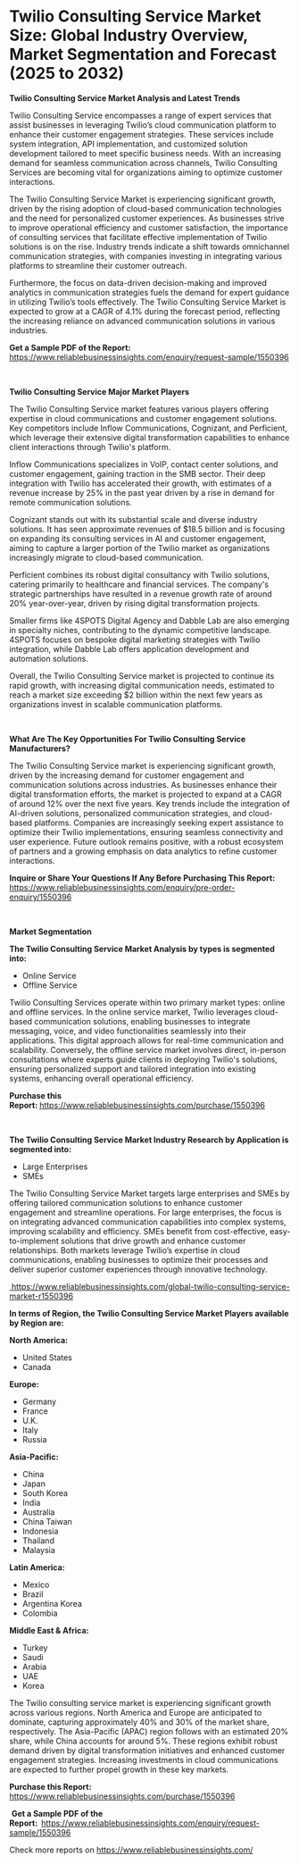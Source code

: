 <p><h1>Twilio Consulting Service Market Size: Global Industry Overview, Market Segmentation and Forecast (2025 to 2032)</h1></p><p><strong>Twilio Consulting Service Market Analysis and Latest Trends</strong></p>
<p><p>Twilio Consulting Service encompasses a range of expert services that assist businesses in leveraging Twilio’s cloud communication platform to enhance their customer engagement strategies. These services include system integration, API implementation, and customized solution development tailored to meet specific business needs. With an increasing demand for seamless communication across channels, Twilio Consulting Services are becoming vital for organizations aiming to optimize customer interactions.</p><p>The Twilio Consulting Service Market is experiencing significant growth, driven by the rising adoption of cloud-based communication technologies and the need for personalized customer experiences. As businesses strive to improve operational efficiency and customer satisfaction, the importance of consulting services that facilitate effective implementation of Twilio solutions is on the rise. Industry trends indicate a shift towards omnichannel communication strategies, with companies investing in integrating various platforms to streamline their customer outreach.</p><p>Furthermore, the focus on data-driven decision-making and improved analytics in communication strategies fuels the demand for expert guidance in utilizing Twilio’s tools effectively. The Twilio Consulting Service Market is expected to grow at a CAGR of 4.1% during the forecast period, reflecting the increasing reliance on advanced communication solutions in various industries.</p></p>
<p><strong>Get a Sample PDF of the Report:&nbsp;</strong> <a href="https://www.reliablebusinessinsights.com/enquiry/request-sample/1550396?utm_campaign=3084&utm_medium=2&utm_source=Github&utm_content=ia&utm_term=11032025&utm_id=twilio-consulting-service">https://www.reliablebusinessinsights.com/enquiry/request-sample/1550396</a></p>
<p>&nbsp;</p>
<p><strong>Twilio Consulting Service Major Market Players</strong></p>
<p><p>The Twilio Consulting Service market features various players offering expertise in cloud communications and customer engagement solutions. Key competitors include Inflow Communications, Cognizant, and Perficient, which leverage their extensive digital transformation capabilities to enhance client interactions through Twilio's platform.</p><p>Inflow Communications specializes in VoIP, contact center solutions, and customer engagement, gaining traction in the SMB sector. Their deep integration with Twilio has accelerated their growth, with estimates of a revenue increase by 25% in the past year driven by a rise in demand for remote communication solutions.</p><p>Cognizant stands out with its substantial scale and diverse industry solutions. It has seen approximate revenues of $18.5 billion and is focusing on expanding its consulting services in AI and customer engagement, aiming to capture a larger portion of the Twilio market as organizations increasingly migrate to cloud-based communication.</p><p>Perficient combines its robust digital consultancy with Twilio solutions, catering primarily to healthcare and financial services. The company's strategic partnerships have resulted in a revenue growth rate of around 20% year-over-year, driven by rising digital transformation projects.</p><p>Smaller firms like 4SPOTS Digital Agency and Dabble Lab are also emerging in specialty niches, contributing to the dynamic competitive landscape. 4SPOTS focuses on bespoke digital marketing strategies with Twilio integration, while Dabble Lab offers application development and automation solutions.</p><p>Overall, the Twilio Consulting Service market is projected to continue its rapid growth, with increasing digital communication needs, estimated to reach a market size exceeding $2 billion within the next few years as organizations invest in scalable communication platforms.</p></p>
<p>&nbsp;</p>
<p><strong>What Are The Key Opportunities For Twilio Consulting Service Manufacturers?</strong></p>
<p><p>The Twilio Consulting Service market is experiencing significant growth, driven by the increasing demand for customer engagement and communication solutions across industries. As businesses enhance their digital transformation efforts, the market is projected to expand at a CAGR of around 12% over the next five years. Key trends include the integration of AI-driven solutions, personalized communication strategies, and cloud-based platforms. Companies are increasingly seeking expert assistance to optimize their Twilio implementations, ensuring seamless connectivity and user experience. Future outlook remains positive, with a robust ecosystem of partners and a growing emphasis on data analytics to refine customer interactions.</p></p>
<p><strong>Inquire or Share Your Questions If Any Before Purchasing This Report:</strong> <a href="https://www.reliablebusinessinsights.com/enquiry/pre-order-enquiry/1550396?utm_campaign=3084&utm_medium=2&utm_source=Github&utm_content=ia&utm_term=11032025&utm_id=twilio-consulting-service">https://www.reliablebusinessinsights.com/enquiry/pre-order-enquiry/1550396</a></p>
<p>&nbsp;</p>
<p><strong>Market Segmentation</strong></p>
<p><strong>The Twilio Consulting Service Market Analysis by types is segmented into:</strong></p>
<p><ul><li>Online Service</li><li>Offline Service</li></ul></p>
<p><p>Twilio Consulting Services operate within two primary market types: online and offline services. In the online service market, Twilio leverages cloud-based communication solutions, enabling businesses to integrate messaging, voice, and video functionalities seamlessly into their applications. This digital approach allows for real-time communication and scalability. Conversely, the offline service market involves direct, in-person consultations where experts guide clients in deploying Twilio's solutions, ensuring personalized support and tailored integration into existing systems, enhancing overall operational efficiency.</p></p>
<p><strong>Purchase this Report:&nbsp;</strong><a href="https://www.reliablebusinessinsights.com/purchase/1550396?utm_campaign=3084&utm_medium=2&utm_source=Github&utm_content=ia&utm_term=11032025&utm_id=twilio-consulting-service">https://www.reliablebusinessinsights.com/purchase/1550396</a></p>
<p>&nbsp;</p>
<p><strong>The Twilio Consulting Service Market Industry Research by Application is segmented into:</strong></p>
<p><ul><li>Large Enterprises</li><li>SMEs</li></ul></p>
<p><p>The Twilio Consulting Service Market targets large enterprises and SMEs by offering tailored communication solutions to enhance customer engagement and streamline operations. For large enterprises, the focus is on integrating advanced communication capabilities into complex systems, improving scalability and efficiency. SMEs benefit from cost-effective, easy-to-implement solutions that drive growth and enhance customer relationships. Both markets leverage Twilio’s expertise in cloud communications, enabling businesses to optimize their processes and deliver superior customer experiences through innovative technology.</p></p>
<p><a href="https://www.reliablebusinessinsights.com/global-twilio-consulting-service-market-r1550396?utm_campaign=3084&utm_medium=2&utm_source=Github&utm_content=ia&utm_term=11032025&utm_id=twilio-consulting-service">&nbsp;https://www.reliablebusinessinsights.com/global-twilio-consulting-service-market-r1550396</a></p>
<p><strong>In terms of Region, the Twilio Consulting Service Market Players available by Region are:</strong></p>
<p>
    <p> <strong> North America: </strong>
        <ul>
            <li>United States</li>
            <li>Canada</li>
        </ul>
        </p> 
    <p> <strong> Europe: </strong>
        <ul>
            <li>Germany</li>
            <li>France</li>
            <li>U.K.</li>
            <li>Italy</li>
            <li>Russia</li>
        </ul>
        </p> 
    <p> <strong> Asia-Pacific: </strong>
        <ul>
            <li>China</li>
            <li>Japan</li>
            <li>South Korea</li>
            <li>India</li>
            <li>Australia</li>
            <li>China Taiwan</li>
            <li>Indonesia</li>
            <li>Thailand</li>
            <li>Malaysia</li>
        </ul>
        </p> 
    <p> <strong> Latin America: </strong>
        <ul>
            <li>Mexico</li>
            <li>Brazil</li>
            <li>Argentina Korea</li>
            <li>Colombia</li>
        </ul>
        </p> 
    <p> <strong> Middle East & Africa: </strong>
        <ul>
            <li>Turkey</li>
            <li>Saudi</li>
            <li>Arabia</li>
            <li>UAE</li>
            <li>Korea</li>
        </ul>
    </p>
    </p>
<p><p>The Twilio consulting service market is experiencing significant growth across various regions. North America and Europe are anticipated to dominate, capturing approximately 40% and 30% of the market share, respectively. The Asia-Pacific (APAC) region follows with an estimated 20% share, while China accounts for around 5%. These regions exhibit robust demand driven by digital transformation initiatives and enhanced customer engagement strategies. Increasing investments in cloud communications are expected to further propel growth in these key markets.</p></p>
<p><strong>Purchase this Report: </strong><a href="https://www.reliablebusinessinsights.com/purchase/1550396?utm_campaign=3084&utm_medium=2&utm_source=Github&utm_content=ia&utm_term=11032025&utm_id=twilio-consulting-service">https://www.reliablebusinessinsights.com/purchase/1550396</a></p>
<p>&nbsp;<strong>Get a Sample PDF of the Report:&nbsp;&nbsp;</strong><a href="https://www.reliablebusinessinsights.com/enquiry/request-sample/1550396?utm_campaign=3084&utm_medium=2&utm_source=Github&utm_content=ia&utm_term=11032025&utm_id=twilio-consulting-service">https://www.reliablebusinessinsights.com/enquiry/request-sample/1550396</a></p>
<p><strong></strong></p>
<p>Check more reports on <a href="https://www.reliablebusinessinsights.com/?utm_campaign=3084&utm_medium=2&utm_source=Github&utm_content=ia&utm_term=11032025&utm_id=twilio-consulting-service">https://www.reliablebusinessinsights.com/</a></p>